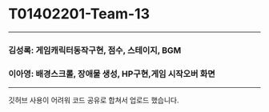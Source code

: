 # T01402201-Team-13
---

### 김성록: 게임캐릭터동작구현, 점수, 스테이지, BGM 

### 이아영: 배경스크롤, 장애물 생성, HP구현,게임 시작오버 화면
---

깃허브 사용이 어려워 코드 공유로 합쳐서 업로드 했습니다.
